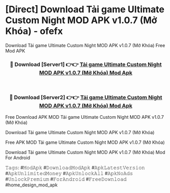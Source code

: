 # [Direct] Download Tải game Ultimate Custom Night MOD APK v1.0.7 (Mở Khóa) - ofefx
Download Tải game Ultimate Custom Night MOD APK v1.0.7 (Mở Khóa) Free Mod APK

<div align="center">
<h3>🔴 Download [Server1] 👉👉 <a href="https://apk-comot.site?title=Tải_game_Ultimate_Custom_Night_MOD_APK_v1.0.7_(Mở_Khóa)">Tải game Ultimate Custom Night MOD APK v1.0.7 (Mở Khóa) Mod Apk</a></h3><br>

<h3>🔴 Download [Server2] 👉👉 <a href="https://apk-comot.site?title=Tải_game_Ultimate_Custom_Night_MOD_APK_v1.0.7_(Mở_Khóa)">Tải game Ultimate Custom Night MOD APK v1.0.7 (Mở Khóa) Mod Apk</a></h3>
</div>


Free Download APK MOD Tải game Ultimate Custom Night MOD APK v1.0.7 (Mở Khóa)

Download Tải game Ultimate Custom Night MOD APK v1.0.7 (Mở Khóa) 

Free APK MOD Tải game Ultimate Custom Night MOD APK v1.0.7 (Mở Khóa) 

Download Tải game Ultimate Custom Night MOD APK v1.0.7 (Mở Khóa) Mod For Android

𝚃𝚊𝚐𝚜: #𝙼𝚘𝚍𝙰𝚙𝚔 #𝙳𝚘𝚠𝚗𝚕𝚘𝚊𝚍𝙼𝚘𝚍𝙰𝚙𝚔 #𝙰𝚙𝚔𝙻𝚊𝚝𝚎𝚜𝚝𝚅𝚎𝚛𝚜𝚒𝚘𝚗 #𝙰𝚙𝚔𝚄𝚗𝚕𝚒𝚖𝚒𝚝𝚎𝚍𝙼𝚘𝚗𝚎𝚢 #𝙰𝚙𝚔𝚄𝚗𝚕𝚘𝚌𝚔𝙰𝚕𝚕 #𝙰𝚙𝚔𝙽𝚘𝙰𝚍𝚜 #𝚄𝚗𝚕𝚘𝚌𝚔𝙿𝚛𝚎𝚖𝚒𝚞𝚖 #𝙵𝚘𝚛𝙰𝚗𝚍𝚛𝚘𝚒𝚍 #𝙵𝚛𝚎𝚎𝙳𝚘𝚠𝚗𝚕𝚘𝚊𝚍 #home_design_mod_apk